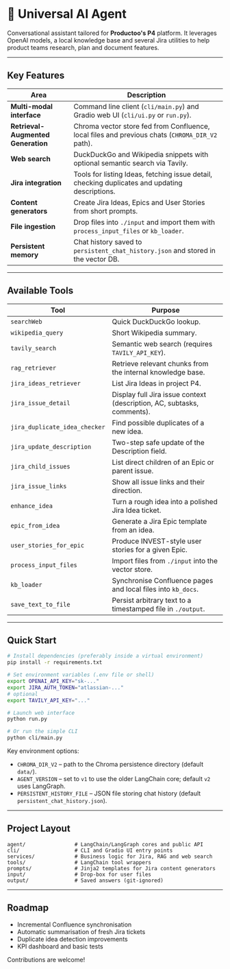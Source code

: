 # 🧠 Universal AI Agent

Conversational assistant tailored for **Productoo's P4** platform. It leverages OpenAI models, a local knowledge base and several Jira utilities to help product teams research, plan and document features.

---

## Key Features

| Area | Description |
| --- | --- |
| **Multi-modal interface** | Command line client (`cli/main.py`) and Gradio web UI (`cli/ui.py` or `run.py`). |
| **Retrieval-Augmented Generation** | Chroma vector store fed from Confluence, local files and previous chats (`CHROMA_DIR_V2` path). |
| **Web search** | DuckDuckGo and Wikipedia snippets with optional semantic search via Tavily. |
| **Jira integration** | Tools for listing Ideas, fetching issue detail, checking duplicates and updating descriptions. |
| **Content generators** | Create Jira Ideas, Epics and User Stories from short prompts. |
| **File ingestion** | Drop files into `./input` and import them with `process_input_files` or `kb_loader`. |
| **Persistent memory** | Chat history saved to `persistent_chat_history.json` and stored in the vector DB. |

---

## Available Tools

| Tool | Purpose |
| --- | --- |
| `searchWeb` | Quick DuckDuckGo lookup. |
| `wikipedia_query` | Short Wikipedia summary. |
| `tavily_search` | Semantic web search (requires `TAVILY_API_KEY`). |
| `rag_retriever` | Retrieve relevant chunks from the internal knowledge base. |
| `jira_ideas_retriever` | List Jira Ideas in project P4. |
| `jira_issue_detail` | Display full Jira issue context (description, AC, subtasks, comments). |
| `jira_duplicate_idea_checker` | Find possible duplicates of a new idea. |
| `jira_update_description` | Two-step safe update of the Description field. |
| `jira_child_issues` | List direct children of an Epic or parent issue. |
| `jira_issue_links` | Show all issue links and their direction. |
| `enhance_idea` | Turn a rough idea into a polished Jira Idea ticket. |
| `epic_from_idea` | Generate a Jira Epic template from an idea. |
| `user_stories_for_epic` | Produce INVEST-style user stories for a given Epic. |
| `process_input_files` | Import files from `./input` into the vector store. |
| `kb_loader` | Synchronise Confluence pages and local files into `kb_docs`. |
| `save_text_to_file` | Persist arbitrary text to a timestamped file in `./output`. |

---

## Quick Start

```bash
# Install dependencies (preferably inside a virtual environment)
pip install -r requirements.txt

# Set environment variables (.env file or shell)
export OPENAI_API_KEY="sk-..."
export JIRA_AUTH_TOKEN="atlassian-..."
# optional
export TAVILY_API_KEY="..."

# Launch web interface
python run.py

# Or run the simple CLI
python cli/main.py
```

Key environment options:

- `CHROMA_DIR_V2` – path to the Chroma persistence directory (default `data/`).
- `AGENT_VERSION` – set to `v1` to use the older LangChain core; default `v2` uses LangGraph.
- `PERSISTENT_HISTORY_FILE` – JSON file storing chat history (default `persistent_chat_history.json`).

---

## Project Layout

```
agent/                # LangChain/LangGraph cores and public API
cli/                  # CLI and Gradio UI entry points
services/             # Business logic for Jira, RAG and web search
tools/                # LangChain tool wrappers
prompts/              # Jinja2 templates for Jira content generators
input/                # Drop-box for user files
output/               # Saved answers (git‑ignored)
```

---

## Roadmap

- Incremental Confluence synchronisation
- Automatic summarisation of fresh Jira tickets
- Duplicate idea detection improvements
- KPI dashboard and basic tests

Contributions are welcome!

